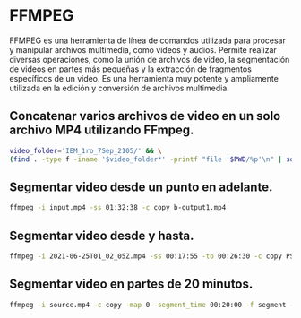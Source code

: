 # FFMPEG
FFMPEG es una herramienta de línea de comandos utilizada para procesar y manipular archivos multimedia, como videos y audios. Permite realizar diversas operaciones, como la unión de archivos de video, la segmentación de videos en partes más pequeñas y la extracción de fragmentos específicos de un video. Es una herramienta muy potente y ampliamente utilizada en la edición y conversión de archivos multimedia.

## Concatenar varios archivos de video en un solo archivo MP4 utilizando FFmpeg.
```sh
video_folder='IEM_1ro_7Sep_2105/' && \
(find . -type f -iname '$video_folder*' -printf "file '$PWD/%p'\n" | sort) | ffmpeg -protocol_whitelist file,pipe -f concat -safe 0 -i pipe: -c copy "${video_folder}.mp4"
```

## Segmentar video desde un punto en adelante.
```sh
ffmpeg -i input.mp4 -ss 01:32:38 -c copy b-output1.mp4
```
    
## Segmentar video desde y hasta.
```sh
ffmpeg -i 2021-06-25T01_02_05Z.mp4 -ss 00:17:55 -to 00:26:30 -c copy PSS_Pedro-1.mp4
```

## Segmentar video en partes de 20 minutos.
```sh
ffmpeg -i source.mp4 -c copy -map 0 -segment_time 00:20:00 -f segment -reset_timestamps 1 output%03d.mp4
```
